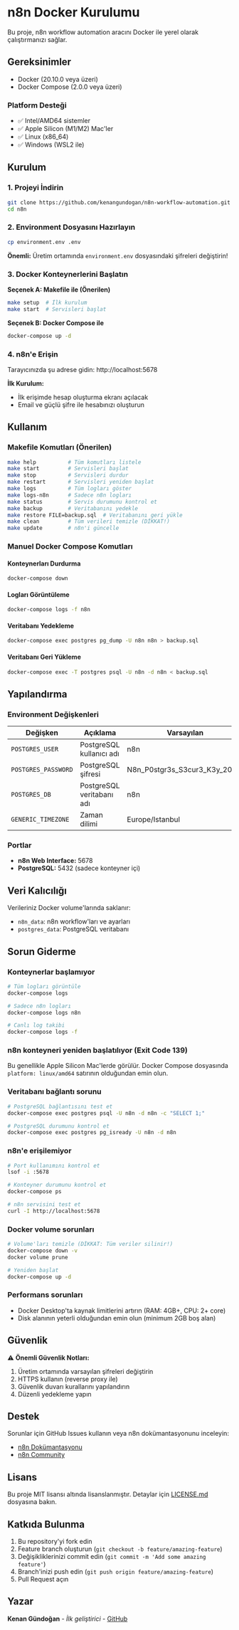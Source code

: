 # n8n Docker Kurulumu

Bu proje, n8n workflow automation aracını Docker ile yerel olarak çalıştırmanızı sağlar.

## Gereksinimler

- Docker (20.10.0 veya üzeri)
- Docker Compose (2.0.0 veya üzeri)

### Platform Desteği
- ✅ Intel/AMD64 sistemler
- ✅ Apple Silicon (M1/M2) Mac'ler
- ✅ Linux (x86_64)
- ✅ Windows (WSL2 ile)

## Kurulum

### 1. Projeyi İndirin
```bash
git clone https://github.com/kenangundogan/n8n-workflow-automation.git
cd n8n
```

### 2. Environment Dosyasını Hazırlayın
```bash
cp environment.env .env
```

**Önemli:** Üretim ortamında `environment.env` dosyasındaki şifreleri değiştirin!

### 3. Docker Konteynerlerini Başlatın

**Seçenek A: Makefile ile (Önerilen)**
```bash
make setup  # İlk kurulum
make start  # Servisleri başlat
```

**Seçenek B: Docker Compose ile**
```bash
docker-compose up -d
```

### 4. n8n'e Erişin
Tarayıcınızda şu adrese gidin: http://localhost:5678

**İlk Kurulum:**
- İlk erişimde hesap oluşturma ekranı açılacak
- Email ve güçlü şifre ile hesabınızı oluşturun

## Kullanım

### Makefile Komutları (Önerilen)
```bash
make help          # Tüm komutları listele
make start         # Servisleri başlat
make stop          # Servisleri durdur
make restart       # Servisleri yeniden başlat
make logs          # Tüm logları göster
make logs-n8n      # Sadece n8n logları
make status        # Servis durumunu kontrol et
make backup        # Veritabanını yedekle
make restore FILE=backup.sql  # Veritabanını geri yükle
make clean         # Tüm verileri temizle (DİKKAT!)
make update        # n8n'i güncelle
```

### Manuel Docker Compose Komutları

#### Konteynerları Durdurma
```bash
docker-compose down
```

#### Logları Görüntüleme
```bash
docker-compose logs -f n8n
```

#### Veritabanı Yedekleme
```bash
docker-compose exec postgres pg_dump -U n8n n8n > backup.sql
```

#### Veritabanı Geri Yükleme
```bash
docker-compose exec -T postgres psql -U n8n -d n8n < backup.sql
```

## Yapılandırma

### Environment Değişkenleri

| Değişken | Açıklama | Varsayılan |
|----------|----------|------------|
| `POSTGRES_USER` | PostgreSQL kullanıcı adı | n8n |
| `POSTGRES_PASSWORD` | PostgreSQL şifresi | N8n_P0stgr3s_S3cur3_K3y_2025! |
| `POSTGRES_DB` | PostgreSQL veritabanı adı | n8n |
| `GENERIC_TIMEZONE` | Zaman dilimi | Europe/Istanbul |

### Portlar

- **n8n Web Interface:** 5678
- **PostgreSQL:** 5432 (sadece konteyner içi)

## Veri Kalıcılığı

Verileriniz Docker volume'larında saklanır:
- `n8n_data`: n8n workflow'ları ve ayarları
- `postgres_data`: PostgreSQL veritabanı

## Sorun Giderme

### Konteynerlar başlamıyor
```bash
# Tüm logları görüntüle
docker-compose logs

# Sadece n8n logları
docker-compose logs n8n

# Canlı log takibi
docker-compose logs -f
```

### n8n konteyneri yeniden başlatılıyor (Exit Code 139)
Bu genellikle Apple Silicon Mac'lerde görülür. Docker Compose dosyasında `platform: linux/amd64` satırının olduğundan emin olun.

### Veritabanı bağlantı sorunu
```bash
# PostgreSQL bağlantısını test et
docker-compose exec postgres psql -U n8n -d n8n -c "SELECT 1;"

# PostgreSQL durumunu kontrol et
docker-compose exec postgres pg_isready -U n8n -d n8n
```

### n8n'e erişilemiyor
```bash
# Port kullanımını kontrol et
lsof -i :5678

# Konteyner durumunu kontrol et
docker-compose ps

# n8n servisini test et
curl -I http://localhost:5678
```

### Docker volume sorunları
```bash
# Volume'ları temizle (DİKKAT: Tüm veriler silinir!)
docker-compose down -v
docker volume prune

# Yeniden başlat
docker-compose up -d
```

### Performans sorunları
- Docker Desktop'ta kaynak limitlerini artırın (RAM: 4GB+, CPU: 2+ core)
- Disk alanının yeterli olduğundan emin olun (minimum 2GB boş alan)

## Güvenlik

⚠️ **Önemli Güvenlik Notları:**

1. Üretim ortamında varsayılan şifreleri değiştirin
2. HTTPS kullanın (reverse proxy ile)
3. Güvenlik duvarı kurallarını yapılandırın
4. Düzenli yedekleme yapın

## Destek

Sorunlar için GitHub Issues kullanın veya n8n dokümantasyonunu inceleyin:
- [n8n Dokümantasyonu](https://docs.n8n.io/)
- [n8n Community](https://community.n8n.io/)

## Lisans

Bu proje MIT lisansı altında lisanslanmıştır. Detaylar için [LICENSE.md](LICENSE.md) dosyasına bakın.

## Katkıda Bulunma

1. Bu repository'yi fork edin
2. Feature branch oluşturun (`git checkout -b feature/amazing-feature`)
3. Değişikliklerinizi commit edin (`git commit -m 'Add some amazing feature'`)
4. Branch'inizi push edin (`git push origin feature/amazing-feature`)
5. Pull Request açın

## Yazar

**Kenan Gündoğan** - *İlk geliştirici* - [GitHub](https://github.com/kenangundogan)
